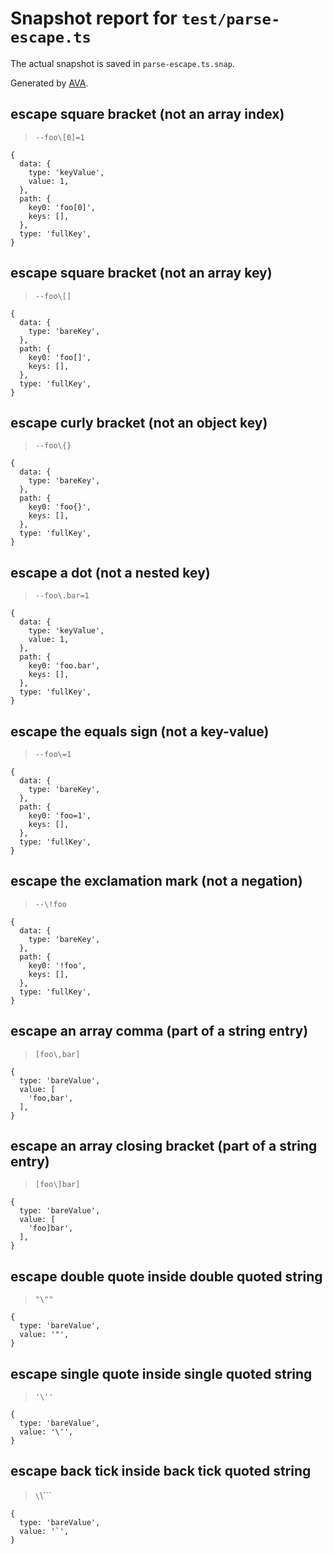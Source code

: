 # Snapshot report for `test/parse-escape.ts`

The actual snapshot is saved in `parse-escape.ts.snap`.

Generated by [AVA](https://avajs.dev).

## escape square bracket (not an array index)

> `--foo\[0]=1`

    {
      data: {
        type: 'keyValue',
        value: 1,
      },
      path: {
        key0: 'foo[0]',
        keys: [],
      },
      type: 'fullKey',
    }

## escape square bracket (not an array key)

> `--foo\[]`

    {
      data: {
        type: 'bareKey',
      },
      path: {
        key0: 'foo[]',
        keys: [],
      },
      type: 'fullKey',
    }

## escape curly bracket (not an object key)

> `--foo\{}`

    {
      data: {
        type: 'bareKey',
      },
      path: {
        key0: 'foo{}',
        keys: [],
      },
      type: 'fullKey',
    }

## escape a dot (not a nested key)

> `--foo\.bar=1`

    {
      data: {
        type: 'keyValue',
        value: 1,
      },
      path: {
        key0: 'foo.bar',
        keys: [],
      },
      type: 'fullKey',
    }

## escape the equals sign (not a key-value)

> `--foo\=1`

    {
      data: {
        type: 'bareKey',
      },
      path: {
        key0: 'foo=1',
        keys: [],
      },
      type: 'fullKey',
    }

## escape the exclamation mark (not a negation)

> `--\!foo`

    {
      data: {
        type: 'bareKey',
      },
      path: {
        key0: '!foo',
        keys: [],
      },
      type: 'fullKey',
    }

## escape an array comma (part of a string entry)

> `[foo\,bar]`

    {
      type: 'bareValue',
      value: [
        'foo,bar',
      ],
    }

## escape an array closing bracket (part of a string entry)

> `[foo\]bar]`

    {
      type: 'bareValue',
      value: [
        'foo]bar',
      ],
    }

## escape double quote inside double quoted string

> `"\""`

    {
      type: 'bareValue',
      value: '"',
    }

## escape single quote inside single quoted string

> `'\''`

    {
      type: 'bareValue',
      value: '\'',
    }

## escape back tick inside back tick quoted string

> `\`\\`\``

    {
      type: 'bareValue',
      value: '`',
    }
